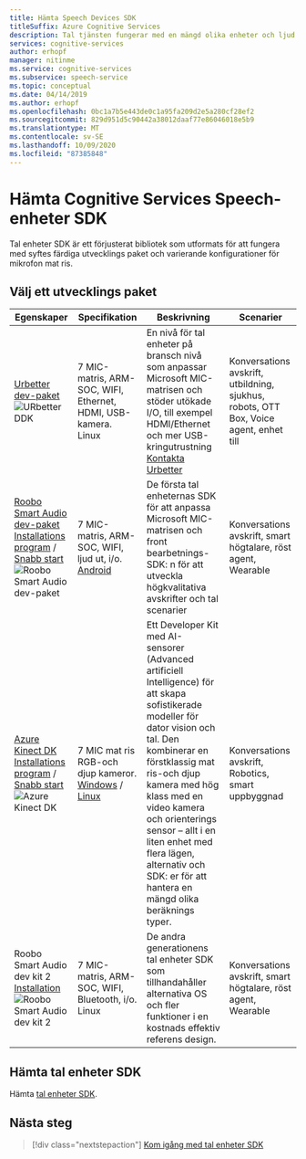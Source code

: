 ```yaml
---
title: Hämta Speech Devices SDK
titleSuffix: Azure Cognitive Services
description: Tal tjänsten fungerar med en mängd olika enheter och ljud källor. Nu kan du ta dina tal program till nästa nivå med matchad maskin vara och program vara. I den här artikeln får du lära dig hur du får åtkomst till tal enheter SDK och börjar utveckla.
services: cognitive-services
author: erhopf
manager: nitinme
ms.service: cognitive-services
ms.subservice: speech-service
ms.topic: conceptual
ms.date: 04/14/2019
ms.author: erhopf
ms.openlocfilehash: 0bc1a7b5e443de0c1a95fa209d2e5a280cf28ef2
ms.sourcegitcommit: 829d951d5c90442a38012daaf77e86046018e5b9
ms.translationtype: MT
ms.contentlocale: sv-SE
ms.lasthandoff: 10/09/2020
ms.locfileid: "87385848"
---
```

# <a name="get-the-cognitive-services-speech-devices-sdk"></a>Hämta Cognitive Services Speech-enheter SDK

Tal enheter SDK är ett förjusterat bibliotek som utformats för att fungera med syftes färdiga utvecklings paket och varierande konfigurationer för mikrofon mat ris.

## <a name="choose-a-development-kit"></a>Välj ett utvecklings paket

|Egenskaper|Specifikation|Beskrivning|Scenarier|
|--|--|--|--|
|[Urbetter dev-paket](http://www.urbetter.com/products_56/278.html) ![ URbetter DDK](media/speech-devices-sdk/device-urbetter.jpg)|7 MIC-matris, ARM-SOC, WIFI, Ethernet, HDMI, USB-kamera. <br>Linux|En nivå för tal enheter på bransch nivå som anpassar Microsoft MIC-matrisen och stöder utökade I/O, till exempel HDMI/Ethernet och mer USB-kringutrustning <br> [Kontakta Urbetter](http://www.urbetter.com/products_56/278.html)|Konversations avskrift, utbildning, sjukhus, robots, OTT Box, Voice agent, enhet till|
|[Roobo Smart Audio dev-paket](http://ddk.roobo.com)<br>[Installations program](speech-devices-sdk-roobo-v1.md)  /  [Snabb start](speech-devices-sdk-android-quickstart.md) ![ Roobo Smart Audio dev-paket](media/speech-devices-sdk/device-roobo-v1.jpg)|7 MIC-matris, ARM-SOC, WIFI, ljud ut, i/o. <br>[Android](speech-devices-sdk-android-quickstart.md)|De första tal enheternas SDK för att anpassa Microsoft MIC-matrisen och front bearbetnings-SDK: n för att utveckla högkvalitativa avskrifter och tal scenarier|Konversations avskrift, smart högtalare, röst agent, Wearable|
|[Azure Kinect DK](https://azure.microsoft.com/services/kinect-dk/)<br>[Installations program](https://docs.microsoft.com/azure/Kinect-dk/set-up-azure-kinect-dk)  /  [Snabb start](speech-devices-sdk-windows-quickstart.md) ![ Azure Kinect DK](media/speech-devices-sdk/device-azure-kinect-dk.jpg)|7 MIC mat ris RGB-och djup kameror. <br>[Windows](speech-devices-sdk-windows-quickstart.md) / [Linux](speech-devices-sdk-linux-quickstart.md)|Ett Developer Kit med AI-sensorer (Advanced artificiell Intelligence) för att skapa sofistikerade modeller för dator vision och tal. Den kombinerar en förstklassig mat ris-och djup kamera med hög klass med en video kamera och orienterings sensor – allt i en liten enhet med flera lägen, alternativ och SDK: er för att hantera en mängd olika beräknings typer.|Konversations avskrift, Robotics, smart uppbyggnad|
|Roobo Smart Audio dev kit 2<br>[Installation](speech-devices-sdk-roobo-v2.md)<br>![Roobo Smart Audio dev kit 2](media/speech-devices-sdk/device-roobo-v2.jpg)|7 MIC-matris, ARM-SOC, WIFI, Bluetooth, i/o. <br>Linux|De andra generationens tal enheter SDK som tillhandahåller alternativa OS och fler funktioner i en kostnads effektiv referens design.|Konversations avskrift, smart högtalare, röst agent, Wearable|


## <a name="download-the-speech-devices-sdk"></a>Hämta tal enheter SDK

Hämta [tal enheter SDK](https://aka.ms/sdsdk-download).

## <a name="next-steps"></a>Nästa steg

> [!div class="nextstepaction"]
> [Kom igång med tal enheter SDK](https://aka.ms/sdsdk-quickstart)
